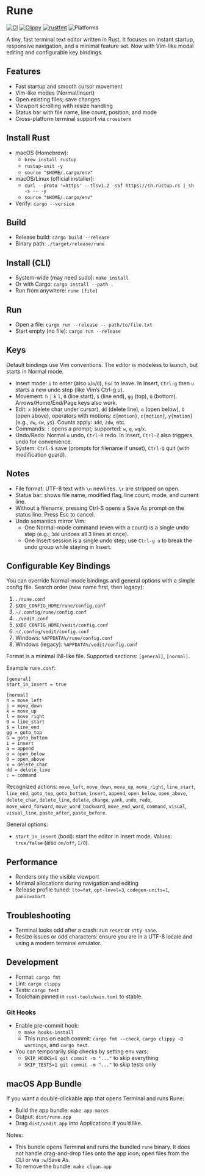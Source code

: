 # Rune

[![CI](https://github.com/pawel-dubiel/rune/actions/workflows/ci.yml/badge.svg?branch=main)](https://github.com/pawel-dubiel/rune/actions/workflows/ci.yml)
[![Clippy](https://img.shields.io/github/actions/workflow/status/pawel-dubiel/rune/ci.yml?branch=main&label=clippy)](https://github.com/pawel-dubiel/rune/actions/workflows/ci.yml)
[![rustfmt](https://img.shields.io/github/actions/workflow/status/pawel-dubiel/rune/ci.yml?branch=main&label=rustfmt)](https://github.com/pawel-dubiel/rune/actions/workflows/ci.yml)
![Platforms](https://img.shields.io/badge/platforms-macOS%20|%20Linux%20|%20Windows-4c1)

A tiny, fast terminal text editor written in Rust. It focuses on instant startup, responsive navigation, and a minimal feature set. Now with Vim-like modal editing and configurable key bindings.

## Features
- Fast startup and smooth cursor movement
- Vim-like modes (Normal/Insert)
- Open existing files; save changes
- Viewport scrolling with resize handling
- Status bar with file name, line count, position, and mode
- Cross-platform terminal support via `crossterm`

## Install Rust
- macOS (Homebrew):
  - `brew install rustup`
  - `rustup-init -y`
  - `source "$HOME/.cargo/env"`
- macOS/Linux (official installer):
  - `curl --proto '=https' --tlsv1.2 -sSf https://sh.rustup.rs | sh -s -- -y`
  - `source "$HOME/.cargo/env"`
- Verify: `cargo --version`

## Build
- Release build: `cargo build --release`
- Binary path: `./target/release/rune`

## Install (CLI)
- System-wide (may need sudo): `make install`
- Or with Cargo: `cargo install --path .`
- Run from anywhere: `rune [file]`

## Run
- Open a file: `cargo run --release -- path/to/file.txt`
- Start empty (no file): `cargo run --release`

## Keys
Default bindings use Vim conventions. The editor is modeless to launch, but starts in Normal mode.

- Insert mode: `i` to enter (also `a`/`o`/`O`), `Esc` to leave. In Insert, `Ctrl-g` then `u` starts a new undo step (like Vim’s Ctrl-g u).
- Movement: `h` `j` `k` `l`, `0` (line start), `$` (line end), `gg` (top), `G` (bottom). Arrows/Home/End/Page keys also work.
- Edit: `x` (delete char under cursor), `dd` (delete line), `o` (open below), `O` (open above), operators with motions: `d{motion}`, `c{motion}`, `y{motion}` (e.g., `dw`, `cw`, `y$`). Counts apply: `3dd`, `2dw`, etc.
- Commands: `:` opens a prompt; supported: `w`, `q`, `wq`/`x`.
- Undo/Redo: Normal `u` undo, `Ctrl-R` redo. In Insert, `Ctrl-Z` also triggers undo for convenience.
- System: `Ctrl-S` save (prompts for filename if unset), `Ctrl-Q` quit (with modification guard).

## Notes
- File format: UTF-8 text with `\n` newlines. `\r` are stripped on open.
- Status bar: shows file name, modified flag, line count, mode, and current line.
- Without a filename, pressing Ctrl-S opens a Save As prompt on the status line. Press Esc to cancel.
 - Undo semantics mirror Vim:
   - One Normal-mode command (even with a count) is a single undo step (e.g., `3dd` undoes all 3 lines at once).
   - One Insert session is a single undo step; use `Ctrl-g u` to break the undo group while staying in Insert.

## Configurable Key Bindings
You can override Normal-mode bindings and general options with a simple config file. Search order (new name first, then legacy):

1. `./rune.conf`
2. `$XDG_CONFIG_HOME/rune/config.conf`
3. `~/.config/rune/config.conf`
4. `./vedit.conf`
5. `$XDG_CONFIG_HOME/vedit/config.conf`
6. `~/.config/vedit/config.conf`
7. Windows: `%APPDATA%/rune/config.conf`
8. Windows (legacy): `%APPDATA%/vedit/config.conf`

Format is a minimal INI-like file. Supported sections: `[general]`, `[normal]`.

Example `rune.conf`:

```
[general]
start_in_insert = true

[normal]
h = move_left
j = move_down
k = move_up
l = move_right
0 = line_start
$ = line_end
gg = goto_top
G = goto_bottom
i = insert
a = append
o = open_below
O = open_above
x = delete_char
dd = delete_line
: = command
```

Recognized actions: `move_left`, `move_down`, `move_up`, `move_right`, `line_start`, `line_end`, `goto_top`, `goto_bottom`, `insert`, `append`, `open_below`, `open_above`, `delete_char`, `delete_line`, `delete`, `change`, `yank`, `undo`, `redo`, `move_word_forward`, `move_word_backward`, `move_end_word`, `command`, `visual`, `visual_line`, `paste_after`, `paste_before`.

General options:
- `start_in_insert` (bool): start the editor in Insert mode. Values: `true/false` (also `on/off`, `1/0`).

## Performance
- Renders only the visible viewport
- Minimal allocations during navigation and editing
- Release profile tuned: `lto=fat`, `opt-level=3`, `codegen-units=1`, `panic=abort`

## Troubleshooting
- Terminal looks odd after a crash: run `reset` or `stty sane`.
- Resize issues or odd characters: ensure you are in a UTF-8 locale and using a modern terminal emulator.

## Development
- Format: `cargo fmt`
- Lint: `cargo clippy`
- Tests: `cargo test`
- Toolchain pinned in `rust-toolchain.toml` to stable.

### Git Hooks
- Enable pre-commit hook:
  - `make hooks-install`
  - This runs on each commit: `cargo fmt --check`, `cargo clippy -D warnings`, and `cargo test`.
- You can temporarily skip checks by setting env vars:
  - `SKIP_HOOKS=1 git commit -m "..."` to skip everything
  - `SKIP_TESTS=1 git commit -m "..."` to skip tests only

## macOS App Bundle
If you want a double-clickable app that opens Terminal and runs Rune:

- Build the app bundle: `make app-macos`
- Output: `dist/rune.app`
- Drag `dist/vedit.app` into Applications if you’d like.

Notes:
- This bundle opens Terminal and runs the bundled `rune` binary. It does not handle drag-and-drop files onto the app icon; open files from the CLI or via `:w`/Save As.
- To remove the bundle: `make clean-app`
